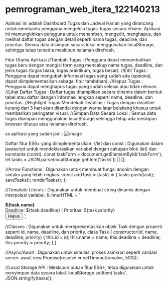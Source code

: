 # pemrograman_web_itera_122140213

Aplikasi ini adalah Dashboard Tugas dan Jadwal Harian yang dirancang untuk membantu pengguna mengelola tugas-tugas secara efisien. Aplikasi ini memungkinkan pengguna untuk menambah, mengedit, menghapus, dan melihat daftar tugas dengan detail seperti nama tugas, deadline, dan prioritas. Semua data disimpan secara lokal menggunakan localStorage, sehingga tetap tersedia meskipun halaman direfresh.

Fitur Utama Aplikasi
//Tambah Tugas : 
Pengguna dapat menambahkan tugas baru dengan mengisi form yang mencakup nama tugas, deadline, dan jenis tugas (tugas biasa, tugas praktikum, tugas besar).
//Edit Tugas :
Pengguna dapat mengubah informasi tugas yang sudah ada (opsional, dapat diimplementasikan sebagai fitur tambahan).
//Hapus Tugas :
Pengguna dapat menghapus tugas yang sudah selesai atau tidak relevan.
//Lihat Daftar Tugas :
Daftar tugas ditampilkan secara dinamis dalam bentuk tabel atau daftar dengan informasi lengkap seperti nama, deadline, dan prioritas.
//Highlight Tugas Mendekati Deadline :
Tugas dengan deadline kurang dari 3 hari akan ditandai dengan warna latar belakang khusus untuk memberikan peringatan visual.
//Simpan Data Secara Lokal :
Semua data tugas disimpan menggunakan localStorage sehingga tetap ada meskipun browser ditutup atau halaman direfresh.

ss aplikasi yang sudah jadi :
![image](https://github.com/user-attachments/assets/820b0c8d-62c7-409b-9a69-bfb58c993274)

Daftar fitur ES6+ yang diimplementasikan:
//let dan const :
Digunakan dalam javascript untuk mendeklarasikan variabel dengan cakupan blok (let) dan konstanta (const).
const taskForm = document.getElementById('taskForm');
let tasks = JSON.parse(localStorage.getItem('tasks')) || [];

//Arrow Functions :
Digunakan untuk membuat fungsi anonim dengan sintaks yang lebih ringkas.
const addTask = (task) => {
  tasks.push(task);
  saveTasks();
  renderTasks();
};

//Template Literals :
Digunakan untuk membuat string dinamis dengan interpolasi variabel.
li.innerHTML = `
  <div>
    <strong>${task.name}</strong><br>
    Deadline: ${task.deadline} | Prioritas: ${task.priority}
  </div>
  <button onclick="deleteTask('${task.id}')">Hapus</button>
`;

//Classes :
Digunakan untuk merepresentasikan objek Task dengan properti seperti id, name, deadline, dan priority.
class Task {
  constructor(id, name, deadline, priority) {
    this.id = id;
    this.name = name;
    this.deadline = deadline;
    this.priority = priority;
  }
}

//Async/Await :
Digunakan untuk simulasi proses asinkron seperti validasi server.
await new Promise(resolve => setTimeout(resolve, 500));

//Local Storage API :
Meskipun bukan fitur ES6+, tetap digunakan untuk menyimpan data secara lokal.
localStorage.setItem('tasks', JSON.stringify(tasks));

